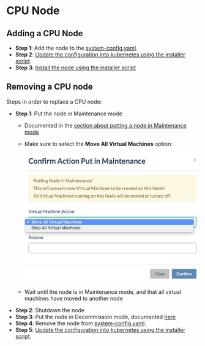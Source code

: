 # CPU Node

## Adding a CPU Node

* **Step 1**: Add the node to the [system-config.yaml](../../installation/system-config.md).
* **Step 2**: [Update the configuration into kubernetes using the installer script](../../installation/installation/installer-script.md#cluster-resources-writeconfig).
* **Step 3**: [Install the node using the installer script](../../installation/installation/installer-script.md#node)

## Removing a CPU node

Steps in order to replace a CPU node:

* **Step 1**: Put the node in Maintenance mode
  * Documented in the [section about putting a node in Maintenance mode](../../sysadmin/putting_node_in_maintenance_mode.md)
  * Make sure to select the **Move All Virtual Machines** option:

    ![](../../../.gitbook/assets/confirm%20%281%29.png)

  * Wait until the node is in Maintenance mode, and that all virtual machines have moved to another node
* **Step 2**: Shutdown the node
* **Step 3**: Put the node in Decommission mode, documented [here](../../sysadmin/decommission_node.md)
* **Step 4**: Remove the node from [system-config.yaml](../../installation/system-config.md).
* **Step 5**: [Update the configuration into kubernetes using the installer script](../../installation/installation/installer-script.md#cluster-resources-writeconfig).

